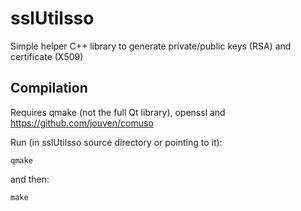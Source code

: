 # sslUtilsso
Simple helper C++ library to generate private/public keys (RSA) and certificate (X509)

Compilation
-----------
Requires qmake (not the full Qt library), openssl and https://github.com/jouven/comuso

Run (in sslUtilsso source directory or pointing to it):

    qmake

and then:

    make
